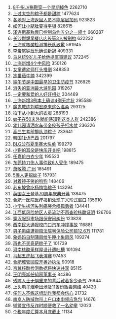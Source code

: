 1. [8千多LV拖鞋穿一个星期掉色](https://s.weibo.com//weibo?q=%238%E5%8D%83%E5%A4%9ALV%E6%8B%96%E9%9E%8B%E7%A9%BF%E4%B8%80%E4%B8%AA%E6%98%9F%E6%9C%9F%E6%8E%89%E8%89%B2%23&Refer=top) 2262710
2. [上过太空的粽子都是甜粽](https://s.weibo.com//weibo?q=%23%E4%B8%8A%E8%BF%87%E5%A4%AA%E7%A9%BA%E7%9A%84%E7%B2%BD%E5%AD%90%E9%83%BD%E6%98%AF%E7%94%9C%E7%B2%BD%23&Refer=top) 1477624
3. [各地对上海返回人员不能层层加码](https://s.weibo.com//weibo?q=%23%E5%90%84%E5%9C%B0%E5%AF%B9%E4%B8%8A%E6%B5%B7%E8%BF%94%E5%9B%9E%E4%BA%BA%E5%91%98%E4%B8%8D%E8%83%BD%E5%B1%82%E5%B1%82%E5%8A%A0%E7%A0%81%23&Refer=top) 923823
4. [如何让小腿肚变得平坦](https://s.weibo.com//weibo?q=%23%E5%A6%82%E4%BD%95%E8%AE%A9%E5%B0%8F%E8%85%BF%E8%82%9A%E5%8F%98%E5%BE%97%E5%B9%B3%E5%9D%A6%23&Refer=top) 828615
5. [泽连斯基称俄已控制乌约五分之一领土](https://s.weibo.com//weibo?q=%23%E6%B3%BD%E8%BF%9E%E6%96%AF%E5%9F%BA%E7%A7%B0%E4%BF%84%E5%B7%B2%E6%8E%A7%E5%88%B6%E4%B9%8C%E7%BA%A6%E4%BA%94%E5%88%86%E4%B9%8B%E4%B8%80%E9%A2%86%E5%9C%9F%23&Refer=top) 660287
6. [长沙燃爆早餐店店长等3人被刑拘](https://s.weibo.com//weibo?q=%23%E9%95%BF%E6%B2%99%E7%87%83%E7%88%86%E6%97%A9%E9%A4%90%E5%BA%97%E5%BA%97%E9%95%BF%E7%AD%893%E4%BA%BA%E8%A2%AB%E5%88%91%E6%8B%98%23&Refer=top) 622232
7. [上海就核酸检测排长队致歉](https://s.weibo.com//weibo?q=%23%E4%B8%8A%E6%B5%B7%E5%B0%B1%E6%A0%B8%E9%85%B8%E6%A3%80%E6%B5%8B%E6%8E%92%E9%95%BF%E9%98%9F%E8%87%B4%E6%AD%89%23&Refer=top) 591945
8. [李帝努钟辰乐确诊新冠](https://s.weibo.com//weibo?q=%23%E6%9D%8E%E5%B8%9D%E5%8A%AA%E9%92%9F%E8%BE%B0%E4%B9%90%E7%A1%AE%E8%AF%8A%E6%96%B0%E5%86%A0%23&Refer=top) 409331
9. [乌总统9岁儿子给他提军事建议](https://s.weibo.com//weibo?q=%23%E4%B9%8C%E6%80%BB%E7%BB%9F9%E5%B2%81%E5%84%BF%E5%AD%90%E7%BB%99%E4%BB%96%E6%8F%90%E5%86%9B%E4%BA%8B%E5%BB%BA%E8%AE%AE%23&Refer=top) 372245
10. [上海新增4个中风险](https://s.weibo.com//weibo?q=%23%E4%B8%8A%E6%B5%B7%E6%96%B0%E5%A2%9E4%E4%B8%AA%E4%B8%AD%E9%A3%8E%E9%99%A9%23&Refer=top) 350126
11. [女童遭幼师打头推倒](https://s.weibo.com//weibo?q=%23%E5%A5%B3%E7%AB%A5%E9%81%AD%E5%B9%BC%E5%B8%88%E6%89%93%E5%A4%B4%E6%8E%A8%E5%80%92%23&Refer=top) 348353
12. [冻番茄牛腩](https://s.weibo.com//weibo?q=%23%E5%86%BB%E7%95%AA%E8%8C%84%E7%89%9B%E8%85%A9%23&Refer=top) 342399
13. [端午节是中国最早的卫生防疫节](https://s.weibo.com//weibo?q=%23%E7%AB%AF%E5%8D%88%E8%8A%82%E6%98%AF%E4%B8%AD%E5%9B%BD%E6%9C%80%E6%97%A9%E7%9A%84%E5%8D%AB%E7%94%9F%E9%98%B2%E7%96%AB%E8%8A%82%23&Refer=top) 326825
14. [消失的亚洲最大游乐园](https://s.weibo.com//weibo?q=%E6%B6%88%E5%A4%B1%E7%9A%84%E4%BA%9A%E6%B4%B2%E6%9C%80%E5%A4%A7%E6%B8%B8%E4%B9%90%E5%9B%AD&Refer=top) 319267
15. [一定要和爱的人好好相处](https://s.weibo.com//weibo?q=%23%E4%B8%80%E5%AE%9A%E8%A6%81%E5%92%8C%E7%88%B1%E7%9A%84%E4%BA%BA%E5%A5%BD%E5%A5%BD%E7%9B%B8%E5%A4%84%23&Refer=top) 304469
16. [上海新增3例本土确诊4例无症状](https://s.weibo.com//weibo?q=%23%E4%B8%8A%E6%B5%B7%E6%96%B0%E5%A2%9E3%E4%BE%8B%E6%9C%AC%E5%9C%9F%E7%A1%AE%E8%AF%8A4%E4%BE%8B%E6%97%A0%E7%97%87%E7%8A%B6%23&Refer=top) 295589
17. [魔鬼教练刘畊宏原来这么温柔](https://s.weibo.com//weibo?q=%23%E9%AD%94%E9%AC%BC%E6%95%99%E7%BB%83%E5%88%98%E7%95%8A%E5%AE%8F%E5%8E%9F%E6%9D%A5%E8%BF%99%E4%B9%88%E6%B8%A9%E6%9F%94%23&Refer=top) 293125
18. [拍下从小到大的衣服](https://s.weibo.com//weibo?q=%E6%8B%8D%E4%B8%8B%E4%BB%8E%E5%B0%8F%E5%88%B0%E5%A4%A7%E7%9A%84%E8%A1%A3%E6%9C%8D&Refer=top) 288193
19. [蚊子在50米外就能感知到这类人群](https://s.weibo.com//weibo?q=%23%E8%9A%8A%E5%AD%90%E5%9C%A850%E7%B1%B3%E5%A4%96%E5%B0%B1%E8%83%BD%E6%84%9F%E7%9F%A5%E5%88%B0%E8%BF%99%E7%B1%BB%E4%BA%BA%E7%BE%A4%23&Refer=top) 242386
20. [幼儿园请洒水车带全校孩子打水仗](https://s.weibo.com//weibo?q=%23%E5%B9%BC%E5%84%BF%E5%9B%AD%E8%AF%B7%E6%B4%92%E6%B0%B4%E8%BD%A6%E5%B8%A6%E5%85%A8%E6%A0%A1%E5%AD%A9%E5%AD%90%E6%89%93%E6%B0%B4%E4%BB%97%23&Refer=top) 236326
21. [高三生考前排队顶粽子](https://s.weibo.com//weibo?q=%23%E9%AB%98%E4%B8%89%E7%94%9F%E8%80%83%E5%89%8D%E6%8E%92%E9%98%9F%E9%A1%B6%E7%B2%BD%E5%AD%90%23&Refer=top) 233641
22. [韩国1比5巴西](https://s.weibo.com//weibo?q=%23%E9%9F%A9%E5%9B%BD1%E6%AF%945%E5%B7%B4%E8%A5%BF%23&Refer=top) 201797
23. [BLG公布夏季赛大名单](https://s.weibo.com//weibo?q=%23BLG%E5%85%AC%E5%B8%83%E5%A4%8F%E5%AD%A3%E8%B5%9B%E5%A4%A7%E5%90%8D%E5%8D%95%23&Refer=top) 199279
24. [小狗的耳朵是快乐开关吧](https://s.weibo.com//weibo?q=%23%E5%B0%8F%E7%8B%97%E7%9A%84%E8%80%B3%E6%9C%B5%E6%98%AF%E5%BF%AB%E4%B9%90%E5%BC%80%E5%85%B3%E5%90%A7%23&Refer=top) 198815
25. [任嘉伦白衣少年](https://s.weibo.com//weibo?q=%23%E4%BB%BB%E5%98%89%E4%BC%A6%E7%99%BD%E8%A1%A3%E5%B0%91%E5%B9%B4%23&Refer=top) 195523
26. [东莞持刀伤人事件致6人受伤](https://s.weibo.com//weibo?q=%23%E4%B8%9C%E8%8E%9E%E6%8C%81%E5%88%80%E4%BC%A4%E4%BA%BA%E4%BA%8B%E4%BB%B6%E8%87%B46%E4%BA%BA%E5%8F%97%E4%BC%A4%23&Refer=top) 189475
27. [萧敬腾 广州](https://s.weibo.com//weibo?q=%E8%90%A7%E6%95%AC%E8%85%BE%20%E5%B9%BF%E5%B7%9E&Refer=top) 185491
28. [5类人更招蚊子](https://s.weibo.com//weibo?q=%235%E7%B1%BB%E4%BA%BA%E6%9B%B4%E6%8B%9B%E8%9A%8A%E5%AD%90%23&Refer=top) 157931
29. [对着镜子笑的狗狗](https://s.weibo.com//weibo?q=%23%E5%AF%B9%E7%9D%80%E9%95%9C%E5%AD%90%E7%AC%91%E7%9A%84%E7%8B%97%E7%8B%97%23&Refer=top) 148406
30. [苏东坡曾吃杨梅馅粽子](https://s.weibo.com//weibo?q=%23%E8%8B%8F%E4%B8%9C%E5%9D%A1%E6%9B%BE%E5%90%83%E6%9D%A8%E6%A2%85%E9%A6%85%E7%B2%BD%E5%AD%90%23&Refer=top) 143294
31. [英国女王登基70周年庆典开幕](https://s.weibo.com//weibo?q=%23%E8%8B%B1%E5%9B%BD%E5%A5%B3%E7%8E%8B%E7%99%BB%E5%9F%BA70%E5%91%A8%E5%B9%B4%E5%BA%86%E5%85%B8%E5%BC%80%E5%B9%95%23&Refer=top) 138475
32. [合肥一医院医疗报销处现丁义珍式窗口](https://s.weibo.com//weibo?q=%23%E5%90%88%E8%82%A5%E4%B8%80%E5%8C%BB%E9%99%A2%E5%8C%BB%E7%96%97%E6%8A%A5%E9%94%80%E5%A4%84%E7%8E%B0%E4%B8%81%E4%B9%89%E7%8F%8D%E5%BC%8F%E7%AA%97%E5%8F%A3%23&Refer=top) 135910
33. [小学生拔河失利痛哭合唱孤勇者](https://s.weibo.com//weibo?q=%23%E5%B0%8F%E5%AD%A6%E7%94%9F%E6%8B%94%E6%B2%B3%E5%A4%B1%E5%88%A9%E7%97%9B%E5%93%AD%E5%90%88%E5%94%B1%E5%AD%A4%E5%8B%87%E8%80%85%23&Refer=top) 134441
34. [江西低风险地区人员流动不再查验核酸证明](https://s.weibo.com//weibo?q=%23%E6%B1%9F%E8%A5%BF%E4%BD%8E%E9%A3%8E%E9%99%A9%E5%9C%B0%E5%8C%BA%E4%BA%BA%E5%91%98%E6%B5%81%E5%8A%A8%E4%B8%8D%E5%86%8D%E6%9F%A5%E9%AA%8C%E6%A0%B8%E9%85%B8%E8%AF%81%E6%98%8E%23&Refer=top) 126706
35. [穿汉服逛市场跟保安闹纠纷](https://s.weibo.com//weibo?q=%23%E7%A9%BF%E6%B1%89%E6%9C%8D%E9%80%9B%E5%B8%82%E5%9C%BA%E8%B7%9F%E4%BF%9D%E5%AE%89%E9%97%B9%E7%BA%A0%E7%BA%B7%23&Refer=top) 123828
36. [西南民大通报校门口汽车冲撞事故](https://s.weibo.com//weibo?q=%23%E8%A5%BF%E5%8D%97%E6%B0%91%E5%A4%A7%E9%80%9A%E6%8A%A5%E6%A0%A1%E9%97%A8%E5%8F%A3%E6%B1%BD%E8%BD%A6%E5%86%B2%E6%92%9E%E4%BA%8B%E6%95%85%23&Refer=top) 116881
37. [男子患癌遭拒赔法院判保险公司赔12.6万](https://s.weibo.com//weibo?q=%23%E7%94%B7%E5%AD%90%E6%82%A3%E7%99%8C%E9%81%AD%E6%8B%92%E8%B5%94%E6%B3%95%E9%99%A2%E5%88%A4%E4%BF%9D%E9%99%A9%E5%85%AC%E5%8F%B8%E8%B5%9412.6%E4%B8%87%23&Refer=top) 111781
38. [象妈妈自制蒲扇给午睡小象扇风](https://s.weibo.com//weibo?q=%23%E8%B1%A1%E5%A6%88%E5%A6%88%E8%87%AA%E5%88%B6%E8%92%B2%E6%89%87%E7%BB%99%E5%8D%88%E7%9D%A1%E5%B0%8F%E8%B1%A1%E6%89%87%E9%A3%8E%23&Refer=top) 109274
39. [再也不买奇葩粽子了](https://s.weibo.com//weibo?q=%23%E5%86%8D%E4%B9%9F%E4%B8%8D%E4%B9%B0%E5%A5%87%E8%91%A9%E7%B2%BD%E5%AD%90%E4%BA%86%23&Refer=top) 101739
40. [河南核酸采样屋设计遭吐槽](https://s.weibo.com//weibo?q=%23%E6%B2%B3%E5%8D%97%E6%A0%B8%E9%85%B8%E9%87%87%E6%A0%B7%E5%B1%8B%E8%AE%BE%E8%AE%A1%E9%81%AD%E5%90%90%E6%A7%BD%23&Refer=top) 101094
41. [马超五虎起飞表演赛](https://s.weibo.com//weibo?q=%23%E9%A9%AC%E8%B6%85%E4%BA%94%E8%99%8E%E8%B5%B7%E9%A3%9E%E8%A1%A8%E6%BC%94%E8%B5%9B%23&Refer=top) 97453
42. [合肥城管回应开奥迪执法](https://s.weibo.com//weibo?q=%23%E5%90%88%E8%82%A5%E5%9F%8E%E7%AE%A1%E5%9B%9E%E5%BA%94%E5%BC%80%E5%A5%A5%E8%BF%AA%E6%89%A7%E6%B3%95%23&Refer=top) 90918
43. [京冀核酸检测数据将快速共享](https://s.weibo.com//weibo?q=%23%E4%BA%AC%E5%86%80%E6%A0%B8%E9%85%B8%E6%A3%80%E6%B5%8B%E6%95%B0%E6%8D%AE%E5%B0%86%E5%BF%AB%E9%80%9F%E5%85%B1%E4%BA%AB%23&Refer=top) 85115
44. [王明亮卸任知网董事长](https://s.weibo.com//weibo?q=%23%E7%8E%8B%E6%98%8E%E4%BA%AE%E5%8D%B8%E4%BB%BB%E7%9F%A5%E7%BD%91%E8%91%A3%E4%BA%8B%E9%95%BF%23&Refer=top) 84386
45. [残障人士无惧重来的背后藏着多少勇气](https://s.weibo.com//weibo?q=%23%E6%AE%8B%E9%9A%9C%E4%BA%BA%E5%A3%AB%E6%97%A0%E6%83%A7%E9%87%8D%E6%9D%A5%E7%9A%84%E8%83%8C%E5%90%8E%E8%97%8F%E7%9D%80%E5%A4%9A%E5%B0%91%E5%8B%87%E6%B0%94%23&Refer=top) 76944
46. [上头电子烟牵出涉及11省份贩毒网络](https://s.weibo.com//weibo?q=%23%E4%B8%8A%E5%A4%B4%E7%94%B5%E5%AD%90%E7%83%9F%E7%89%B5%E5%87%BA%E6%B6%89%E5%8F%8A11%E7%9C%81%E4%BB%BD%E8%B4%A9%E6%AF%92%E7%BD%91%E7%BB%9C%23&Refer=top) 40420
47. [任何人不练这组动作我都会伤心](https://s.weibo.com//weibo?q=%23%E4%BB%BB%E4%BD%95%E4%BA%BA%E4%B8%8D%E7%BB%83%E8%BF%99%E7%BB%84%E5%8A%A8%E4%BD%9C%E6%88%91%E9%83%BD%E4%BC%9A%E4%BC%A4%E5%BF%83%23&Refer=top) 21732
48. [南京人防喊你带上户口本申领应急包](https://s.weibo.com//weibo?q=%E5%8D%97%E4%BA%AC%E4%BA%BA%E9%98%B2%E5%96%8A%E4%BD%A0%E5%B8%A6%E4%B8%8A%E6%88%B7%E5%8F%A3%E6%9C%AC%E7%94%B3%E9%A2%86%E5%BA%94%E6%80%A5%E5%8C%85&Refer=top) 14676
49. [辅警宣传反诈时顺便救了一名幼童](https://s.weibo.com//weibo?q=%23%E8%BE%85%E8%AD%A6%E5%AE%A3%E4%BC%A0%E5%8F%8D%E8%AF%88%E6%97%B6%E9%A1%BA%E4%BE%BF%E6%95%91%E4%BA%86%E4%B8%80%E5%90%8D%E5%B9%BC%E7%AB%A5%23&Refer=top) 12023
50. [个税年度汇算本月底截止](https://s.weibo.com//weibo?q=%23%E4%B8%AA%E7%A8%8E%E5%B9%B4%E5%BA%A6%E6%B1%87%E7%AE%97%E6%9C%AC%E6%9C%88%E5%BA%95%E6%88%AA%E6%AD%A2%23&Refer=top) 11134
